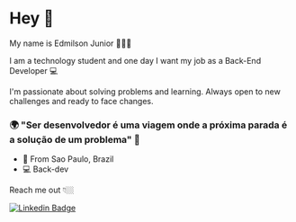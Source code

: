 # Hey 👋

My name is Edmilson Junior 👨🇧🇷

I am a technology student and one day I want my job as a Back-End Developer  💻

I'm passionate about solving problems and learning. Always open to new challenges and ready to face changes.

### 🌍 "Ser desenvolvedor é uma viagem onde a próxima parada é a solução de um problema" 🧠

- 📍 From Sao Paulo, Brazil
- 💻 Back-dev

Reach me out 👇🏼

[![Linkedin Badge](https://img.shields.io/badge/-LinkedIn-blue?style=flat-square&logo=Linkedin&logoColor=white&link=https://www.linkedin.com/in/isadora-rodrigues-stangarlin-48402b141/)](https://www.linkedin.com/in/edmilson-l-p-junior-05895a199/)
